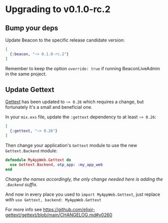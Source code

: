 # Upgrading to v0.1.0-rc.2

## Bump your deps

Update Beacon to the specific release candidate version:

```elixir
[
  {:beacon, "~> 0.1.0-rc.2"}
]
```

Remember to keep the option `override: true` if running BeaconLiveAdmin in the same project.

## Update Gettext

[Gettext](https://hex.pm/packages/gettext) has been updated to `~> 0.26` which requires a change,
but fortunately it's a small and beneficial one.

In your `mix.exs` file, update the `:gettext` dependency to at least `~> 0.26`:

```elixir
[
  {:gettext, "~> 0.26"}
]
```

Then change your application's `Gettext` module to use the new `Gettext.Backend` module:

```elixir
defmodule MyAppWeb.Gettext do
  use Gettext.Backend, otp_app: :my_app_web
end
```

_Change the names accordingly, the only change needed here is adding the `.Backend` suffix._

And now in every place you used to `import MyAppWeb.Gettext`, just replace with `use Gettext, backend: MyAppWeb.Gettext`

For more info see https://github.com/elixir-gettext/gettext/blob/main/CHANGELOG.md#v0260